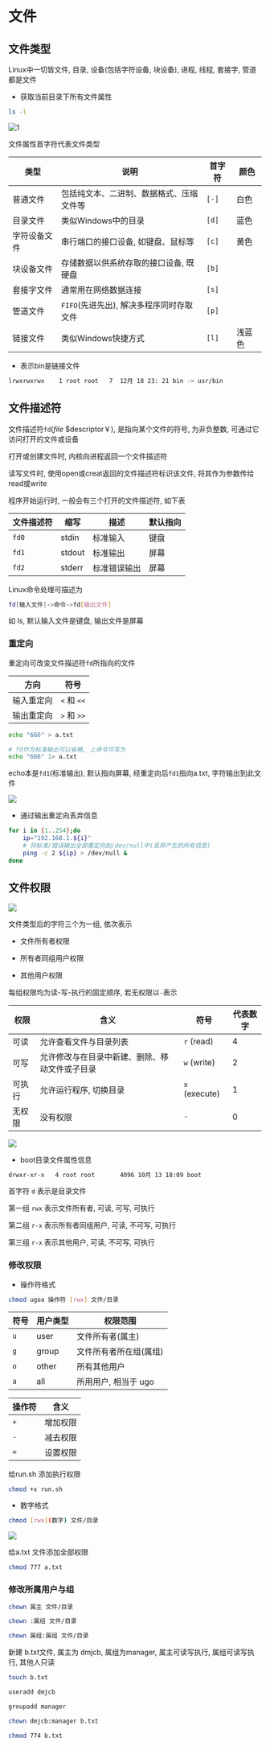<!--
 * @Description: 
 * @Version: 1.0
 * @Author: dmjcb
 * @Email:  
 * @Date: 2021-10-16 23:41:23
 * @LastEditors: dmjcb
 * @LastEditTime: 2024-07-06 21:35:46
-->

# 文件

## 文件类型

Linux中一切皆文件, 目录, 设备(包括字符设备, 块设备), 进程, 线程, 套接字, 管道都是文件

- 获取当前目录下所有文件属性

```sh
ls -l
```

![1](https://raw.githubusercontent.com/dmjcb/SelfImgur/main/20220220145413.png)

文件属性首字符代表文件类型

| 类型         | 说明                                     | 首字符 | 颜色 |
| ------------ | -------------------------------------| ------ | ----- |
| 普通文件     | 包括纯文本、二进制、数据格式、压缩文件等 | `[-]`  | 白色  |
| 目录文件     | 类似Windows中的目录                    | `[d]`  | 蓝色  |
| 字符设备文件 | 串行端口的接口设备, 如键盘、鼠标等       | `[c]`  | 黄色  |
| 块设备文件   | 存储数据以供系统存取的接口设备, 既硬盘   | `[b]`  |       |
| 套接字文件   | 通常用在网络数据连接                    | `[s]`  |       |
| 管道文件     | `FIFO`(先进先出), 解决多程序同时存取文件 | `[p]` |        |
| 链接文件     | 类似Windows快捷方式                    | `[l]`  | 浅蓝色 |

- 表示bin是链接文件

```sh
lrwxrwxrwx    1 root root   7  12月 18 23: 21 bin -> usr/bin
```

## 文件描述符

文件描述符`fd`($file$ $descriptor￥), 是指向某个文件的符号, 为非负整数, 可通过它访问打开的文件或设备

打开或创建文件时, 内核向进程返回一个文件描述符

读写文件时, 使用open或creat返回的文件描述符标识该文件, 将其作为参数传给read或write

程序开始运行时, 一般会有三个打开的文件描述符, 如下表

| 文件描述符 | 缩写   | 描述         | 默认指向 |
| ---------- | ------ | ----------- | -------- |
| `fd0`      | stdin  | 标准输入     | 键盘     |
| `fd1`      | stdout | 标准输出     | 屏幕     |
| `fd2`      | stderr | 标准错误输出 | 屏幕     |

Linux命令处理可描述为

```sh
fd[输入文件]->命令->fd[输出文件]
```

如 ls, 默认输入文件是键盘, 输出文件是屏幕

### 重定向

重定向可改变文件描述符`fd`所指向的文件

| 方向       | 符号        |
| --------- | ----------- |
| 输入重定向 | `<` 和 `<<` |
| 输出重定向 | `>` 和 `>>` |

```sh
echo "666" > a.txt

# fd作为标准输出可以省略, 上命令可写为
echo "666" 1> a.txt
```

echo本是`fd1`(标准输出), 默认指向屏幕, 经重定向后`fd1`指向a.txt, 字符输出到此文件

![](https://raw.githubusercontent.com/dmjcb/SelfImgur/main/20220220144913.png)

- 通过输出重定向丢弃信息

```sh
for i in {1..254};do
    ip="192.168.1.${i}"
    # 将标准/错误输出全部重定向到/dev/null中(丢弃产生的所有信息)
    ping -c 2 ${ip} > /dev/null &
done
```

## 文件权限

![](https://raw.githubusercontent.com/dmjcb/SelfImgur/main/20220220172652.png)

文件类型后的字符三个为一组, 依次表示

- 文件所有者权限

- 所有者同组用户权限

- 其他用户权限

每组权限均为读-写-执行的固定顺序, 若无权限以`-`表示

| 权限   | 含义                                          | 符号          | 代表数字 |
| ------ | -------------------------------------------- | ------------- | -------- |
| 可读   | 允许查看文件与目录列表                         | `r` (read)    | 4        |
| 可写   | 允许修改与在目录中新建、删除、移动文件或子目录   | `w` (write)   | 2        |
| 可执行 | 允许运行程序, 切换目录                         | `x` (execute) | 1        |
| 无权限 | 没有权限                                      | `-`           | 0        |

![](https://raw.githubusercontent.com/dmjcb/SelfImgur/main/2022-4-6-2158.svg)

- boot目录文件属性信息

```sh
drwxr-xr-x   4 root root       4096 10月 13 18:09 boot
```

首字符 `d` 表示是目录文件

第一组 `rwx` 表示文件所有者, 可读, 可写, 可执行

第二组 `r-x` 表示所有者同组用户, 可读, 不可写, 可执行

第三组 `r-x` 表示其他用户, 可读, 不可写, 可执行

### 修改权限

- 操作符格式

```sh
chmod ugoa 操作符 [rwx] 文件/目录
```

| 符号 | 用户类型 | 权限范围               |
| ---- | -------- | -------------------- |
| `u`  | user     | 文件所有者(属主)       |
| `g`  | group    | 文件所有者所在组(属组) |
| `o`  | other    | 所有其他用户           |
| `a`  | all      | 所用用户, 相当于 ugo   |

| 操作符 | 含义     |
| ------ | -------- |
| `+`    | 增加权限 |
| `-`    | 减去权限 |
| `=`    | 设置权限 |

给run.sh 添加执行权限

```sh
chmod +x run.sh
```

- 数字格式

```sh
chmod [rwx](数字) 文件/目录
```

![](https://raw.githubusercontent.com/dmjcb/SelfImgur/main/2022-4-6-2224.svg)

给a.txt 文件添加全部权限

```sh
chmod 777 a.txt
```

### 修改所属用户与组

```sh
chown 属主 文件/目录

chown :属组 文件/目录

chown 属组:属组 文件/目录
```

新建 b.txt文件, 属主为 dmjcb, 属组为manager, 属主可读写执行, 属组可读写执行, 其他人只读

```sh
touch b.txt

useradd dmjcb

groupadd manager

chown dmjcb:manager b.txt

chmod 774 b.txt
```
